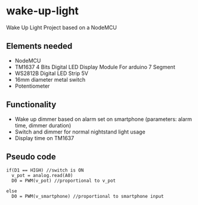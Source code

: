 # wake-up-light
Wake Up Light Project based on a NodeMCU

## Elements needed
- NodeMCU
- TM1637 4 Bits Digital LED Display Module For arduino 7 Segment
- WS2812B Digital LED Strip 5V
- 16mm diameter metal switch
- Potentiometer

## Functionality
- Wake up dimmer based on alarm set on smartphone (parameters: alarm time, dimmer duration)
- Switch and dimmer for normal nightstand light usage
- Display time on TM1637

## Pseudo code
```
if(D1 == HIGH) //switch is ON
  v_pot = analog.read(A0)
  D0 = PWM(v_pot) //proportional to v_pot

else
  D0 = PWM(v_smartphone) //proportional to smartphone input
```
